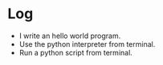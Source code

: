 # Log

- I write an hello world program.
- Use the python interpreter from terminal.
- Run a python script from terminal.
